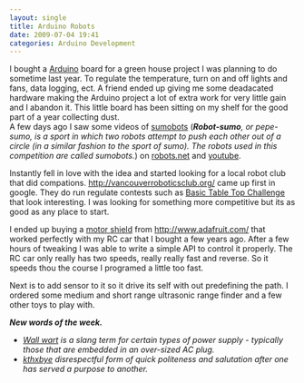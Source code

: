 ```yaml
---
layout: single
title: Arduino Robots
date: 2009-07-04 19:41
categories: Arduino Development
---
```

<div>I bought a <a href="http://www.arduino.cc/">Arduino</a> board for a green house project I was planning to do sometime last year. To regulate the temperature, turn on and off lights and fans, data logging, ect. A friend ended up giving me some deadacated hardware making the Arduino project a lot of extra work for very little gain and I abandon it. This little board has been sitting on my shelf for the good part of a year collecting dust.</div>
A few days ago I saw some videos of <a href="http://en.wikipedia.org/wiki/Robot-sumo">sumobots</a> (<strong><em>Robot-sumo</em></strong><em>, or pepe-sumo, is a </em><em>sport</em><em> in which two </em><em>robots</em><em> attempt to push each other out of a circle (in a similar fashion to the sport of </em><em>sumo</em><em>). The robots used in this competition are called sumobots.</em>) on <a href="http://robots.net/article/2763.html">robots.net</a> and <a href="http://www.youtube.com/results?search_query=sumobots&amp;search_type=&amp;aq=f">youtube</a>.

Instantly fell in love with the idea and started looking for a local robot club that did compations. <a href="http://vancouverroboticsclub.org/">http://vancouverroboticsclub.org/</a> came up first in google. They do run regulate contests such as <a href="http://vancouverroboticsclub.org/contests/basic-table-top/">Basic Table Top Challenge</a> that look interesting. I was looking for something more competitive but its as good as any place to start.

I ended up buying a <a href="http://www.ladyada.net/make/mshield/">motor shield</a> from <a href="http://www.adafruit.com/">http://www.adafruit.com/</a> that worked perfectly with my RC car that I bought a few years ago. After a few hours of tweaking I was able to write a simple API to control it properly. The RC car only really has two speeds, really really fast and reverse. So it speeds thou the course I programed a little too fast.

Next is to add sensor to it so it drive its self with out predefining the path. I ordered some medium and short range ultrasonic range finder and a few other toys to play with.
<div><em><strong>New words of the week.</strong></em></div>
<ul>
	<li><a href="http://en.wikipedia.org/wiki/Wall_wart"><em>Wall wart</em></a><em> is a slang term for certain types of power supply - typically those that are embedded in an over-sized AC plug.</em></li>
	<li><a href="http://www.urbandictionary.com/define.php?term=kthxbye"><em>kthxbye</em></a><em> disrespectful form of quick politeness and salutation after one has served a purpose to another.</em></li>
</ul>
<em> </em>
